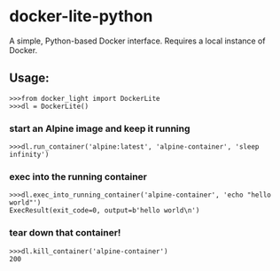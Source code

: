 # docker-lite-python
A simple, Python-based Docker interface. Requires a local instance of Docker.

## Usage:
```
>>>from docker_light import DockerLite
>>>dl = DockerLite()
```

### start an Alpine image and keep it running
```
>>>dl.run_container('alpine:latest', 'alpine-container', 'sleep infinity')
```
### exec into the running container
```
>>>dl.exec_into_running_container('alpine-container', 'echo "hello world"')
ExecResult(exit_code=0, output=b'hello world\n')
```
### tear down that container!
```
>>>dl.kill_container('alpine-container')
200
```


